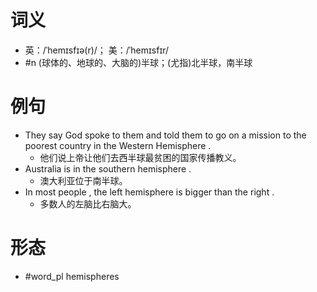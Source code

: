# 词义
- 英：/ˈhemɪsfɪə(r)/； 美：/ˈhemɪsfɪr/
- #n (球体的、地球的、大脑的)半球；(尤指)北半球，南半球
# 例句
- They say God spoke to them and told them to go on a mission to the poorest country in the Western Hemisphere .
	- 他们说上帝让他们去西半球最贫困的国家传播教义。
- Australia is in the southern hemisphere .
	- 澳大利亚位于南半球。
- In most people , the left hemisphere is bigger than the right .
	- 多数人的左脑比右脑大。
# 形态
- #word_pl hemispheres
